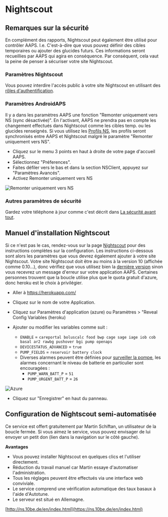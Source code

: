 # Nightscout

## Remarques sur la sécurité

En complément des rapports, Nightscout peut également être utilisé pour contrôler AAPS. I.e. C'est-à-dire que vous pouvez définir des cibles temporaires ou ajouter des glucides futurs. Ces informations seront recueillies par AAPS qui agira en conséquence. Par conséquent, cela vaut la peine de penser à sécuriser votre site Nightscout.

### Paramètres Nightscout

Vous pouvez interdire l'accès public à votre site Nightscout en utilisant des [rôles d'authentification](http://www.nightscout.info/wiki/welcome/website-features/0-9-features/authentication-roles).

### Paramètres AndroidAPS

Il y a dans les paramètres AAPS une fonction "Remonter uniquement vers NS (sync désactivée)". En l'activant, AAPS ne prendra pas en compte les changement effectués dans Nightscout comme les cibles temp. ou les glucides renseignés. Si vous utilisez les [Profils NS](../Configuration/Config-Builder#profile-ns), les profils seront synchronisés entre AAPS et Nightscout malgré le paramètre "Remonter uniquement vers NS".

* Cliquez sur le menu 3 points en haut à droite de votre page d'accueil AAPS.
* Sélectionnez "Préferences".
* Faites défiler vers le bas et dans la section NSClient, appuyez sur "Paramètres Avancés".
* Activez Remonter uniquement vers NS

![Remonter uniquement vers NS](../images/NSsafety.png)

### Autres paramètres de sécurité

Gardez votre téléphone à jour comme c'est décrit dans [La sécurité avant tout](../Getting-Started/Safety-first.rst).


## Manuel d'installation Nightscout

Si ce n'est pas le cas, rendez-vous sur la page [Nightscout](http://nightscout.github.io/nightscout/new_user/) pour des instructions complètes sur la configuration. Les instructions ci-dessous sont alors les paramètres que vous devrez également ajouter à votre site Nightscout.  Votre site Nightscout doit être au moins à la version 10 (affichée comme 0.10...), donc vérifiez que vous utilisez bien la [dernière version](http://www.nightscout.info/wiki/welcome/how-to-update-to-latest-cgm-remote-monitor-aka-cookie) sinon vous recevrez un message d'erreur sur votre application AAPS.  Certaines personnes trouvent que la boucle utilise plus que le quota gratuit d'azure, donc heroku est le choix à privilégier.

* Aller à https://herokuapp.com/

* Cliquez sur le nom de votre Application.

* Cliquez sur Paramètres d'application (azure) ou Paramètres > "Reveal Config Variables (heroku)

* Ajouter ou modifier les variables comme suit :
  * `ENABLE` = `careportal boluscalc food bwp cage sage iage iob cob basal ar2 rawbg pushover bgi pump openaps`
  * `DEVICESTATUS_ADVANCED` = `true`
  * `PUMP_FIELDS` = `reservoir battery clock`
  * Diverses alarmes peuvent être définies pour [surveiller la pompe](https://github.com/nightscout/cgm-remote-monitor#pump-pump-monitoring), les alarmes concernant le niveau de batterie en particulier sont encouragées :
    * `PUMP_WARN_BATT_P` = `51`
    * `PUMP_URGENT_BATT_P` = `26`

![Azure](../images/nightscout1.png)

* Cliquez sur "Enregistrer" en haut du panneau.


## Configuration de Nightscout semi-automatisée

Ce service est offert gratuitement par Martin Schiftan, un utilisateur de la boucle fermée. Si vous aimez le service, vous pouvez envisager de lui envoyer un petit don (lien dans la navigation sur le côté gauche).

**Avantages**
* Vous pouvez installer Nightscout en quelques clics et l'utiliser directement.
* Réduction du travail manuel car Martin essaye d'automatiser l'administration.
* Tous les réglages peuvent être effectués via une interface web conviviale.
* Le service comprend une vérification automatique des taux basaux à l'aide d'Autotune.
* Le serveur est situé en Allemagne.

[http://ns.10be.de/en/index.html](https://ns.10be.de/en/index.html)
